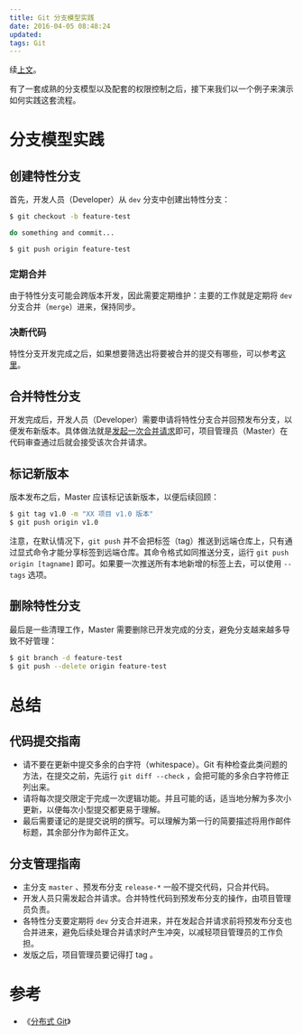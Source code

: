 ```yaml
---
title: Git 分支模型实践
date: 2016-04-05 08:48:24
updated:
tags: Git
---
```


续[上文](/2016/04/03/git-branch/)。

有了一套成熟的分支模型以及配套的权限控制之后，接下来我们以一个例子来演示如何实践这套流程。

# 分支模型实践

## 创建特性分支

首先，开发人员（Developer）从 `dev` 分支中创建出特性分支：

```bash
$ git checkout -b feature-test

do something and commit...

$ git push origin feature-test
```

### 定期合并

由于特性分支可能会跨版本开发，因此需要定期维护：主要的工作就是定期将 `dev` 分支合并（`merge`）进来，保持同步。

### 决断代码

特性分支开发完成之后，如果想要筛选出将要被合并的提交有哪些，可以参考[这里](/2015/08/04/git-log/#筛选提交历史)。

## 合并特性分支

开发完成后，开发人员（Developer）需要申请将特性分支合并回预发布分支，以便发布新版本。具体做法就是[发起一次合并请求](/2016/04/04/git-permissions/#发起合并请求)即可，项目管理员（Master）在代码审查通过后就会接受该次合并请求。

## 标记新版本

版本发布之后，Master 应该标记该新版本，以便后续回顾：

```bash
$ git tag v1.0 -m "XX 项目 v1.0 版本"
$ git push origin v1.0
```

注意，在默认情况下，`git push` 并不会把标签（tag）推送到远端仓库上，只有通过显式命令才能分享标签到远端仓库。其命令格式如同推送分支，运行 `git push origin [tagname]` 即可。如果要一次推送所有本地新增的标签上去，可以使用 `--tags` 选项。

## 删除特性分支

最后是一些清理工作，Master 需要删除已开发完成的分支，避免分支越来越多导致不好管理：

```bash
$ git branch -d feature-test
$ git push --delete origin feature-test
```

# 总结

## 代码提交指南

* 请不要在更新中提交多余的白字符（whitespace）。Git 有种检查此类问题的方法，在提交之前，先运行 `git diff --check` ，会把可能的多余白字符修正列出来。
* 请将每次提交限定于完成一次逻辑功能。并且可能的话，适当地分解为多次小更新，以便每次小型提交都更易于理解。
* 最后需要谨记的是提交说明的撰写。可以理解为第一行的简要描述将用作邮件标题，其余部分作为邮件正文。

## 分支管理指南

* 主分支 `master` 、预发布分支 `release-*` 一般不提交代码，只合并代码。
* 开发人员只需发起合并请求。合并特性代码到预发布分支的操作，由项目管理员负责。
* 各特性分支要定期将 `dev` 分支合并进来，并在发起合并请求前将预发布分支也合并进来，避免后续处理合并请求时产生冲突，以减轻项目管理员的工作负担。
* 发版之后，项目管理员要记得打 tag 。

# 参考

* 《[分布式 Git](https://git-scm.com/book/zh/v1/%E5%88%86%E5%B8%83%E5%BC%8F-Git)》